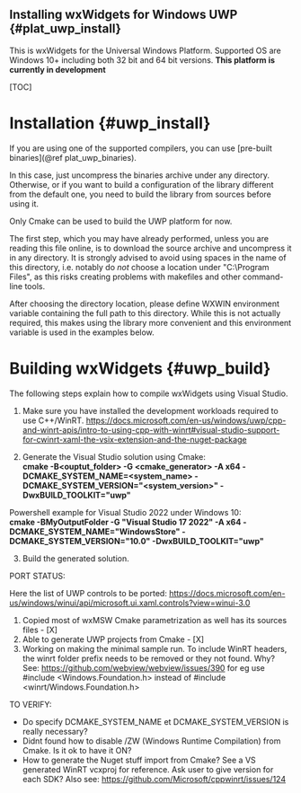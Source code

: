 Installing wxWidgets for Windows UWP      {#plat_uwp_install}
------------------------------------

This is wxWidgets for the Universal Windows Platform.
Supported OS are Windows 10+ including both 32 bit and 64 bit versions.
**This platform is currently in development**

[TOC]

Installation                           {#uwp_install}
============

If you are using one of the supported compilers, you can use
[pre-built binaries](@ref plat_uwp_binaries).

In this case, just uncompress the binaries archive under any directory.
Otherwise, or if you want to build a configuration of the library
different from the default one, you need to build the library from
sources before using it.

Only Cmake can be used to build the UWP platform for now.

The first step, which you may have already performed, unless you are
reading this file online, is to download the source archive and
uncompress it in any directory. It is strongly advised to avoid using
spaces in the name of this directory, i.e. notably do *not* choose a
location under "C:\Program Files", as this risks creating problems
with makefiles and other command-line tools.

After choosing the directory location, please define WXWIN environment
variable containing the full path to this directory. While this is not
actually required, this makes using the library more convenient and
this environment variable is used in the examples below.


Building wxWidgets                     {#uwp_build}
==================

The following steps explain how to compile wxWidgets using Visual Studio.


1) Make sure you have installed the development workloads required to use C++/WinRT. 
https://docs.microsoft.com/en-us/windows/uwp/cpp-and-winrt-apis/intro-to-using-cpp-with-winrt#visual-studio-support-for-cwinrt-xaml-the-vsix-extension-and-the-nuget-package  

2) Generate the Visual Studio solution using Cmake:  
**cmake -B<ouptut_folder> -G <cmake_generator> -A x64 -DCMAKE_SYSTEM_NAME=<system_name> -DCMAKE_SYSTEM_VERSION="<system_version>" -DwxBUILD_TOOLKIT="uwp"**  

Powershell example for Visual Studio 2022 under Windows 10:  
**cmake -BMyOutputFolder -G "Visual Studio 17 2022" -A x64 -DCMAKE_SYSTEM_NAME="WindowsStore" -DCMAKE_SYSTEM_VERSION="10.0" -DwxBUILD_TOOLKIT="uwp"**  
  

3) Build the generated solution.

  

PORT STATUS:

Here the list of UWP controls to be ported:
https://docs.microsoft.com/en-us/windows/winui/api/microsoft.ui.xaml.controls?view=winui-3.0

1) Copied most of wxMSW Cmake parametrization as well has its sources files - [X] 
2) Able to generate UWP projects from Cmake - [X] 
3) Working on making the minimal sample run. To include WinRT headers, the winrt folder prefix needs to be removed or they not found. Why?
   See: https://github.com/webview/webview/issues/390
   for eg use #include <Windows.Foundation.h> instead of #include <winrt/Windows.Foundation.h>

TO VERIFY:
- Do specify DCMAKE_SYSTEM_NAME et DCMAKE_SYSTEM_VERSION is really necessary?
- Didnt found how to disable /ZW (Windows Runtime Compilation) from Cmake. Is it ok to have it ON?
- How to generate the Nuget stuff import from Cmake? See a VS generated WinRT vcxproj for reference. Ask user to give version for each SDK?
  Also see: https://github.com/Microsoft/cppwinrt/issues/124
